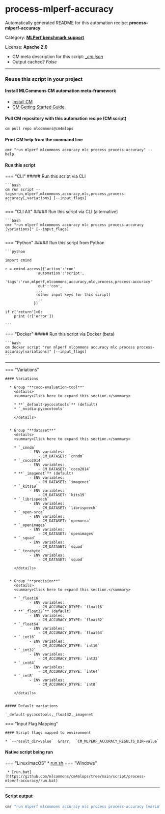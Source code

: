 # process-mlperf-accuracy
Automatically generated README for this automation recipe: **process-mlperf-accuracy**

Category: **[MLPerf benchmark support](..)**

License: **Apache 2.0**


* CM meta description for this script: *[_cm.json](https://github.com/mlcommons/cm4mlops/tree/main/script/process-mlperf-accuracy/_cm.json)*
* Output cached? *False*

---
### Reuse this script in your project

#### Install MLCommons CM automation meta-framework

* [Install CM](https://docs.mlcommons.org/ck/install)
* [CM Getting Started Guide](https://docs.mlcommons.org/ck/getting-started/)

#### Pull CM repository with this automation recipe (CM script)

```cm pull repo mlcommons@cm4mlops```

#### Print CM help from the command line

````cmr "run mlperf mlcommons accuracy mlc process process-accuracy" --help````

#### Run this script

=== "CLI"
    ##### Run this script via CLI

    ```bash
    cm run script --tags=run,mlperf,mlcommons,accuracy,mlc,process,process-accuracy[,variations] [--input_flags]
    ```
=== "CLI Alt"
    ##### Run this script via CLI (alternative)


    ```bash
    cmr "run mlperf mlcommons accuracy mlc process process-accuracy [variations]" [--input_flags]
    ```

=== "Python"
    ##### Run this script from Python


    ```python

    import cmind

    r = cmind.access({'action':'run'
                  'automation':'script',
                  'tags':'run,mlperf,mlcommons,accuracy,mlc,process,process-accuracy'
                  'out':'con',
                  ...
                  (other input keys for this script)
                  ...
                 })

    if r['return']>0:
        print (r['error'])

    ```


=== "Docker"
    ##### Run this script via Docker (beta)

    ```bash
    cm docker script "run mlperf mlcommons accuracy mlc process process-accuracy[variations]" [--input_flags]
    ```
___

=== "Variations"


    #### Variations

      * Group "**coco-evaluation-tool**"
        <details>
        <summary>Click here to expand this section.</summary>

        * **`_default-pycocotools`** (default)
        * `_nvidia-pycocotools`

        </details>


      * Group "**dataset**"
        <details>
        <summary>Click here to expand this section.</summary>

        * `_cnndm`
               - ENV variables:
                   - CM_DATASET: `cnndm`
        * `_coco2014`
               - ENV variables:
                   - CM_DATASET: `coco2014`
        * **`_imagenet`** (default)
               - ENV variables:
                   - CM_DATASET: `imagenet`
        * `_kits19`
               - ENV variables:
                   - CM_DATASET: `kits19`
        * `_librispeech`
               - ENV variables:
                   - CM_DATASET: `librispeech`
        * `_open-orca`
               - ENV variables:
                   - CM_DATASET: `openorca`
        * `_openimages`
               - ENV variables:
                   - CM_DATASET: `openimages`
        * `_squad`
               - ENV variables:
                   - CM_DATASET: `squad`
        * `_terabyte`
               - ENV variables:
                   - CM_DATASET: `squad`

        </details>


      * Group "**precision**"
        <details>
        <summary>Click here to expand this section.</summary>

        * `_float16`
               - ENV variables:
                   - CM_ACCURACY_DTYPE: `float16`
        * **`_float32`** (default)
               - ENV variables:
                   - CM_ACCURACY_DTYPE: `float32`
        * `_float64`
               - ENV variables:
                   - CM_ACCURACY_DTYPE: `float64`
        * `_int16`
               - ENV variables:
                   - CM_ACCURACY_DTYPE: `int16`
        * `_int32`
               - ENV variables:
                   - CM_ACCURACY_DTYPE: `int32`
        * `_int64`
               - ENV variables:
                   - CM_ACCURACY_DTYPE: `int64`
        * `_int8`
               - ENV variables:
                   - CM_ACCURACY_DTYPE: `int8`

        </details>


    ##### Default variations

    `_default-pycocotools,_float32,_imagenet`
=== "Input Flag Mapping"


    #### Script flags mapped to environment

    * `--result_dir=value`  &rarr;  `CM_MLPERF_ACCURACY_RESULTS_DIR=value`




#### Native script being run
=== "Linux/macOS"
     * [run.sh](https://github.com/mlcommons/cm4mlops/tree/main/script/process-mlperf-accuracy/run.sh)
=== "Windows"

     * [run.bat](https://github.com/mlcommons/cm4mlops/tree/main/script/process-mlperf-accuracy/run.bat)
___
#### Script output
```bash
cmr "run mlperf mlcommons accuracy mlc process process-accuracy [variations]" [--input_flags] -j
```